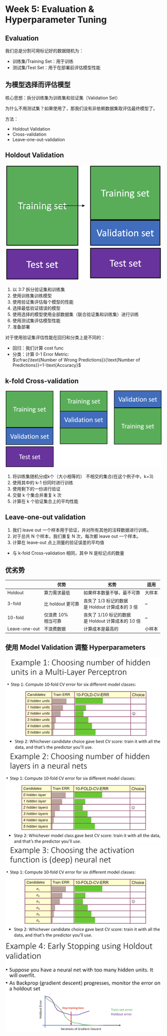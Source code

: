# Week 5: Evaluation & Hyperparameter Tuning

## Evaluation

我们总是分割可用标记好的数据随机为：
- 训练集/Training Set：用于训练
- 测试集/Test Set：用于在部署前评估模型性能

## 为模型选择而评估模型

核心思想：拆分训练集为训练集和验证集（Validation Set）

为什么不用测试集？如果使用了，那我们没有非依赖数据集取评估最终模型了。

方法：
- Holdout Validation
- Cross-validation
- Leave-one-out-validation

## Holdout Validation

![](img/EHT/h.png)

1. 以 3:7 拆分验证集和训练集
2. 使用训练集训练模型
3. 使用验证集评估每个模型的性能
4. 选择最低验证错误的模型
5. 使用选择的模型使用全部数据集（联合验证集和训练集）进行训练
6. 使用测试集评估模型性能
7. 准备部署

对于使用验证集评估性能在回归和分类上是不同的：
- 回归：我们计算 cost func
- 分类：计算 0-1 Error Metric:  
  $\cfrac{\text{Number of Wrong Predictions}}{\text{Number of Predictions}}=1-\text{Accuracy}$

## k-fold Cross-validation

![](img/EHT/kfc.png)

1. 将训练集随机分成k个（大小相等的） 不相交的集合(在这个例子中，k=3)
2. 使用其中的 k-1 份同时进行训练
3. 使用剩下的一份进行验证
4. 交替 k 个集合并重复 k 次
5. 计算在 k 个验证集合上的平均性能

## Leave-one-out validation

1. 我们 leave out 一个样本用于验证，并对所有其他的注释数据进行训练。
2. 对于总共 N 个样本，我们重复 N 次，每次都 leave out 一个样本。
3. 计算在 leave-out 点上测量的验证误差的平均值

- 与 k-fold Cross-validation 相同，其中 N 是标记点的数量

## 优劣势

|               | 优势                   | 劣势                                                  | 适用   |
| ------------- | ---------------------- | ----------------------------------------------------- | ------ |
| Holdout       | 算力需求最低           | 如果样本数量不够，最不可靠                            | 大样本 |
| 3-fold        | 比 holdout 更可靠      | 丧失了 1/3 标记的数据<br>是 Holdout 计算成本的 3 倍   | ~      |
| 10-fold       | 仅浪费 10%<br>相当可靠 | 丧失了 1/10 标记的数据<br>是 Holdout 计算成本的 10 倍 | ~      |
| Leave-one-out | 不浪费数据             | 计算成本是最高的                                      | 小样本 |

## 使用 Model Validation 调整 Hyperparameters

![](img/EHT/ex1.png)
![](img/EHT/ex2.png)
![](img/EHT/ex3.png)
![](img/EHT/ex4.png)
